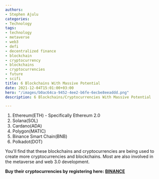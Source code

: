 ```yaml
---
authors:
- Stephen Ajulu
categories:
- Technology
tags:
- technology
- metaverse
- web3
- defi
- decentralized finance
- blockchain
- cryptocurrency
- blockchains
- cryptocurrencies
- future
- scifi
title: 6 Blockchains With Massive Potential
date: 2021-12-04T15:01:00+03:00
hero: "/images/b0ac64ca-9452-4ee2-b6fe-6ecbe8eeaddd.png"
description: 6 Blockchains/Cryptocurrencies With Massive Potential

---
```

1. Ethereum(ETH) - Specifically Ethereum 2.0
2. Solana(SOL)
3. Cardano(ADA)
4. Polygon(MATIC)
5. Binance Smart Chain(BNB)
6. Polkadot(DOT)

You'll find that these blockchains and cryptocurrencies are being used to create more cryptocurrencies and blockchains. Most are also involved in the metaverse and web 3.0 development.

**Buy their cryptocurrencies by registering here:** [**BINANCE**](https://accounts.binance.com/en/register?ref=CL2JFAB6)